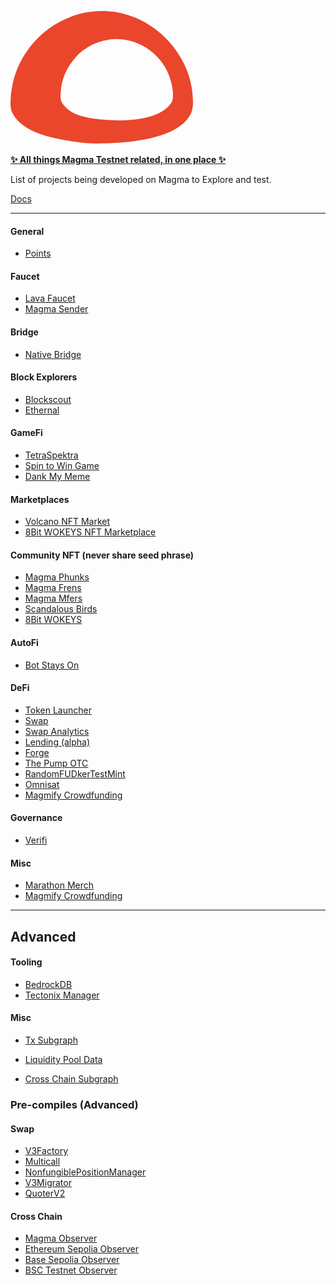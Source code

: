 
<div alig![magmasvg](https://github.com/Magma-Layer/testnet-tings/assets/76861306/7100f189-0d76-4667-9a5a-8c3e6c77612c)
n="center">	
    <p>	
	    <a href="https://www.magma.foundation/">	
            <div>	
	           <?xml version="1.0" encoding="UTF-8"?>
<svg width="292px" height="212px" viewBox="0 0 292 212" version="1.1" xmlns="http://www.w3.org/2000/svg" xmlns:xlink="http://www.w3.org/1999/xlink">
    <title>Shape</title>
    <g id="Page-1" stroke="none" stroke-width="1" fill="none" fill-rule="evenodd">
        <path d="M291.728202,139.854566 C288.978395,67.350337 227.593311,5.37419887 157.097935,0.455515454 C83.9345703,-5.60104521 14.0368237,49.4424032 2.17316733,123.60437 C1.74273182,128.25767 0.369606968,132.474723 0.540358245,137.128023 C-0.0608285418,145.925668 -1.0070752,155.304976 3.11941398,163.484605 C20.2265575,195.185211 65.9665557,203.255778 98.1175982,208.418032 C121.247282,211.835299 134.658371,212.998624 168.015345,211.071867 C207.391301,208.781571 270.234885,200.092988 288.2029,164.975115 C290.69658,159.958276 292.759824,151.633232 291.728202,139.854566 Z M258.029436,145.701226 C239.569075,176.037824 179.876292,176.839031 148.734249,173.852715 C121.821813,171.303421 94.1312723,167.22455 81.7958109,145.446296 C79.8112864,141.03966 79.7256235,135.576887 80.3288332,130.915321 C81.1069382,110.342519 89.7303394,90.2905006 103.27579,75.1659037 C119.148416,56.8728987 142.784245,46.2314173 166.5914,45.0878769 C206.185519,43.2414597 244.915869,70.6791464 255.873585,109.727046 C258.803971,119.297824 262.255473,136.560186 258.029436,145.701226 Z" id="Shape" fill="#EA462C"></path>
    </g>
</svg>
		    </div>	
            <br>
			    <b>✨ All things Magma Testnet related, in one place ✨</b>	
	        </br>
		</a>	
	</p>	
</div>


List of projects being developed on Magma to Explore and test.

[Docs](https://docs.magma.foundation/)

---

#### General

- [Points](https://points-web-git-main-magmafoundation.vercel.app)

#### Faucet

- [Lava Faucet](https://www.lavafaucet.xyz/)
- [Magma Sender](https://www.magmasender.com/)

#### Bridge

- [Native Bridge](https://bridge-testnet-magma.vercel.app/)

#### Block Explorers

- [Blockscout](https://magmascan.org/)
- [Ethernal](https://testnet.magma.foundation/overview)

#### GameFi

- [TetraSpektra](https://magma.tetraspektra.lol/)
- [Spin to Win Game](https://magmafuckingfortune.com/)
- [Dank My Meme](https://www.dankmymeme.xyz/)

#### Marketplaces

- [Volcano NFT Market](https://rubykitties.net/volcano/index.html)
- [8Bit WOKEYS NFT Marketplace](https://8bitwokeys.com/)

#### Community NFT (never share seed phrase)

- [Magma Phunks](https://magmaphunks.eth.link/)
- [Magma Frens](https://pondscan.github.io/Mint-A-Fren/)
- [Magma Mfers](https://magmamfers.art/)
- [Scandalous Birds](https://scandalousbirds.com/)
- [8Bit WOKEYS](https://8bitwokeys.com/)

#### AutoFi

- [Bot Stays On](https://bot-stays-on.vercel.app/)

#### DeFi
- [Token Launcher](https://pondscan.github.io/TokenFactory)
- [Swap](https://magma-ui-swap.vercel.app/)
- [Swap Analytics](https://magma-info.vercel.app/#/)
- [Lending (alpha)](https://magma-liquidity-aave.vercel.app/)
- [Forge](https://forge-magmafoundation.vercel.app/)
- [The Pump OTC](https://pump-otc.vercel.app/)
- [RandomFUDkerTestMint](https://jayratheru.github.io/RandomFUDkerTestMint/mint.html)
- [Omnisat](https://www.omnisat.io/)
- [Magmify Crowdfunding](https://magmify.xyz)

#### Governance 
- [Verifi](https://verifi.network)

#### Misc

- [Marathon Merch](https://marathonbill.store/)
- [Magmify Crowdfunding](https://magmify.xyz/)

---

## Advanced

#### Tooling

- [BedrockDB](https://bedrockdb.vercel.app/)
- [Tectonix Manager](https://tectonix-explorer.vercel.app/)

#### Misc

- [Tx Subgraph](https://subgraph.testnet.magma.foundation/subgraphs/name/MagmaSwap/graphql?query=%0A%7B%0A++factories%28first%3A+5%29+%7B%0A++++id%0A++++poolCount%0A++++txCount%0A++++totalVolumeUSD%0A++%7D%0A++bundles%28first%3A+5%29+%7B%0A++++id%0A++++ethPriceUSD%0A++%7D%0A++%0A++tokens%7B%0A++++id%0A++++name%0A++%7D%0A++%0A++_meta%7B%0A++++block%7B%0A++++++number%0A++++%7D%0A++%7D%0A%7D%0A)

- [Liquidity Pool Data](https://subgraph.testnet.magma.foundation/subgraphs/name/MagmaSwap/graphql?query=%7B%0A++poolDayDatas%28first%3A+10%2C+orderBy%3A+date%2C+where%3A+%7B%0A++++pool%3A+%220x16526feb8820311af8afd15b82bc66ac5464fbc5%22%2C%0A++++date_gt%3A+1633642435%0A++%7D+%29+%7B%0A++++date%0A++++liquidity%0A++++sqrtPrice%0A++++token0Price%0A++++token1Price%0A++++volumeToken0%0A++++volumeToken1%0A++%7D%0A%7D)

- [Cross Chain Subgraph](https://bridge-api.magma.foundation/graphql)

### Pre-compiles (Advanced)

#### Swap

- [V3Factory](https://magmascan.org/address/0x8ddfB8944b498CBeE4D91aa86F850b4642C126F6)
- [Multicall](https://magmascan.org/address/0x5e74D928CC499D3d2544B0286e392539739D4c60)
- [NonfungiblePositionManager](https://magmascan.org/address/0x1D5f352e15D0eCD04811b8aD69c100651a4BdB4C)
- [V3Migrator](https://magmascan.org/address/0x423D34F72121bD5AB7A82C150d2269a2950F7803)
- [QuoterV2](https://magmascan.org/address/0xd302fA2D75F1DD90022de324976723de8CC466b5)

#### Cross Chain

- [Magma Observer](https://magmascan.org/address/0x350D0aCeE3CD6B9DB62003a9BA1C5478aD8C1CcD)
- [Ethereum Sepolia Observer](https://sepolia.etherscan.io/address/0x9abbf958F54B20ccC7fc61E590516B167BD4A078)
- [Base Sepolia Observer](https://sepolia.basescan.org/address/0x54d88899612fFB5A1f911cF9db4F7B8cc7B8A528)
- [BSC Testnet Observer](https://testnet.bscscan.com/address/0x6Cb1c81E30B6de2933c3d6EcC7EEA47a44fdEb61)
